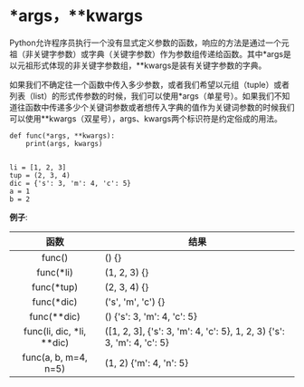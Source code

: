 # *args，**kwargs
Python允许程序员执行一个没有显式定义参数的函数，响应的方法是通过一个元祖（非关键字参数）或字典（关键字参数）作为参数组传递给函数。其中*args是以元祖形式体现的非关键字参数组，**kwargs是装有关键字参数的字典。

如果我们不确定往一个函数中传入多少参数，或者我们希望以元组（tuple）或者列表（list）的形式传参数的时候，我们可以使用*args（单星号）。如果我们不知道往函数中传递多少个关键词参数或者想传入字典的值作为关键词参数的时候我们可以使用**kwargs（双星号），args、kwargs两个标识符是约定俗成的用法。

```
def func(*args, **kwargs):
    print(args, kwargs)


li = [1, 2, 3]
tup = (2, 3, 4)
dic = {'s': 3, 'm': 4, 'c': 5}
a = 1
b = 2
```
__例子__:

| 函数 | 结果 |
|:-------:| ----------- |
| func() | () {} |
| func(*li) | (1, 2, 3) {} |
| func(*tup) | (2, 3, 4) {} |
| func(*dic) | ('s', 'm', 'c') {} |
| func(**dic) | () {'s': 3, 'm': 4, 'c': 5} |
|func(li, dic, *li, **dic) | ([1, 2, 3], {'s': 3, 'm': 4, 'c': 5}, 1, 2, 3) {'s': 3, 'm': 4, 'c': 5} |
| func(a, b, m=4, n=5) | (1, 2) {'m': 4, 'n': 5} |
